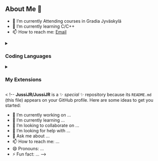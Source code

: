 ## About Me 👋

- 🔭 I’m currently Attending courses in Gradia Jyväskylä
- 🌱 I’m currently learning C/C++
- 📫 How to reach me: [Email](mailto:gr275825@gradia.fi)

<details>
<summary>

### Coding Languages

</summary>

- C/C++ -> Learning.<br>
- C# -> "Basics" and some more.<vr>
- Python -> Basics.<br>
- Java -> Few times touched.<br>
- HTML5 -> Basics and some more.<br>
- Rust -> Never Touched.<br>
- Swift -> Never Touched.<br>
- Go -> Never Touched.<br>
- PHP -> Never Touched.<br>
- JavaScript -> Basics.<br>
- SQL -> Basics.<br>
</details>

<details>
<summary>

### My Extensions

</summary>

- 498.cppplayground<br>
- aaron-bond.better-comments<br>
- abusaidm.html-snippets<br>
- adpyke.codesnap<br>
- adriano-markovic.c-cpp-makefile-project<br>
- adrianwilczynski.namespace<br>
- aeschli.vscode-css-formatter<br>
- aessoft.aessoft-class-autocomplete<br>
- akamud.vscode-javascript-snippet-pack<br>
- alefragnani.bookmarks<br>
- alefragnani.project-manager<br>
- alexdima.copy-relative-path<br>
- alfish.godot-files<br>
- altamkp.godot-docs-vscode-csharp<br>
- altamkp.godot-snippets-vscode-csharp<br>
- amlovey.shaderlabvscodefree<br>
- anderseandersen.html-class-suggestions<br>
- andys8.jest-snippets<br>
- batatop.terminal-auto-rename<br>
- bianxianyang.htmlplay<br>
- bmewburn.vscode-intelephense-client<br>
- bradlc.vscode-tailwindcss<br>
- bretdoyle.javascript-extensions-pack---js-essentials<br>
- bysabi.prettier-vscode-standard<br>
- cantonios.project-templates<br>
- cesium.gltf-vscode<br>
- clinyong.vscode-css-modules<br>
- cmstead.js-codeformer<br>
- codezombiech.gitignore<br>
- coenraads.bracket-pair-colorizer-2<br>
- compulim.compulim-vscode-closetag<br>
- craigthomas.supersharp<br>
- daiyy.quick-html-previewer<br>
- danielpinto8zz6.c-cpp-project-generator<br>
- davidanson.vscode-markdownlint<br>
- dbaeumer.vscode-eslint<br>
- devhijazi.devhijazi-minimalist<br>
- devsense.composer-php-vscode<br>
- devsense.intelli-php-vscode<br>
- devsense.phptools-vscode<br>
- devsense.profiler-php-vscode<br>
- dfranx.shadered<br>
- dionannd.tokyo-night-ported-nvim<br>
- donjayamanne.githistory<br>
- dotjoshjohnson.xml<br>
- dracula-theme.theme-dracula<br>
- drcika.apc-extension<br>
- eamodio.gitlens<br>
- ecmel.vscode-html-css<br>
- eddiedover.gdscript-formatter-linter<br>
- editorconfig.editorconfig<br>
- entuent.fira-code-nerd-font<br>
- eppz.eppz-code<br>
- esbenp.prettier-vscode<br>
- evgeniypetukhov.dark-low-contrast<br>
- extr0py.vscode-relative-line-numbers<br>
- fabriciohod.unity-dev-pack<br>
- felipecaputo.git-project-manager<br>
- figma.figma-vscode-extension<br>
- firsttris.vscode-jest-runner<br>
- formulahendry.auto-close-tag<br>
- formulahendry.auto-complete-tag<br>
- formulahendry.auto-rename-tag<br>
- formulahendry.code-runner<br>
- franneck94.vscode-c-cpp-config<br>
- fudge.auto-using<br>
- geequlim.godot-javascript-debug<br>
- geequlim.godot-tools<br>
- george-alisson.html-preview-vscode<br>
- github.vscode-pull-request-github<br>
- godofavacyn.gdshader-lsp<br>
- grapecity.gc-excelviewer<br>
- gro-david.bluloco-godot<br>
- gruntfuggly.todo-tree<br>
- hb432.prettier-eslint-typescript<br>
- hbenl.vscode-test-explorer<br>
- hnw.vscode-auto-open-markdown-preview<br>
- icrawl.discord-vscode<br>
- inferrinizzard.prettier-sql-vscode<br>
- jakewilson.vscode-picture<br>
- janisdd.vscode-edit-csv<br>
- jasonamartin.unity-game-dev-bundle<br>
- jchannon.csharpextensions<br>
- jeff-hykin.polacode-2019<br>
- jinxdash.prettier-rust<br>
- jjkim.gdscript<br>
- johnpapa.vscode-peacock<br>
- jorgeserrano.vscode-csharp-snippets<br>
- junstyle.php-cs-fixer<br>
- k--kato.docomment<br>
- kaysonwu.cpptask<br>
- kisstkondoros.vscode-codemetrics<br>
- kleber-swf.unity-code-snippets<br>
- l7ssha.tag-inserter<br>
- lionize.unity-snippets-modified<br>
- littlefoxteam.vscode-python-test-adapter<br>
- lolkush.quickstart<br>
- mangrimen.mgcb-editor<br>
- marechal-dev.html5-template-snippet<br>
- marnix.peacock<br>
- masira1327.nvim-tree<br>
- mechanicalflower.gamedev-pack<br>
- mehedidracula.php-namespace-resolver<br>
- mgmcdermott.vscode-language-babel<br>
- mhutchie.git-graph<br>
- michelemelluso.code-beautifier<br>
- miguelsolorio.min-theme<br>
- miguelsolorio.symbols<br>
- mikeschulze.gdunit3<br>
- mindpathtechnologylimited.code-error-lens<br>
- ms-azuretools.vscode-docker<br>
- ms-dotnettools.csdevkit<br>
- ms-dotnettools.csharp<br>
- ms-dotnettools.vscode-dotnet-runtime<br>
- ms-python.debugpy<br>
- ms-python.python<br>
- ms-python.vscode-pylance<br>
- ms-vscode.cmake-tools<br>
- ms-vscode.cpptools<br>
- ms-vscode.cpptools-extension-pack<br>
- ms-vscode.cpptools-themes<br>
- ms-vscode.js-debug-nightly<br>
- ms-vscode.makefile-tools<br>
- ms-vscode.mono-debug<br>
- ms-vscode.test-adapter-converter<br>
- ms-vscode.vscode-typescript-next<br>
- ms-vsliveshare.vsliveshare<br>
- naumovs.color-highlight<br>
- neikeq.godot-csharp-vscode<br>
- numso.prettier-standard-vscode<br>
- oderwat.indent-rainbow<br>
- omthemes.omthemes<br>
- orta.vscode-jest<br>
- passionkind.prettier-vscode-with-tabs<br>
- pixl.unity-toolbox<br>
- pkief.material-icon-theme<br>
- pnp.polacode<br>
- pranaygp.vscode-css-peek<br>
- prasadbobby.auto-rename-tag<br>
- primafuture.open-php-html-js-in-browser<br>
- prisma.prisma<br>
- ptd.vscode-unitymeta<br>
- pucelle.vscode-css-navigation<br>
- r88.monogame<br>
- rajeshroyal896.extended-html5-boilerplate<br>
- rangav.vscode-thunder-client<br>
- remimarsal.prettier-now<br>
- revrenlove.c-sharp-utilities<br>
- rifi2k.format-html-in-php<br>
- ritwickdey.liveserver<br>
- rvest.vs-code-prettier-eslint<br>
- ryu1kn.partial-diff<br>
- sburg.vscode-javascript-booster<br>
- shakarule.godottools<br>
- sidthesloth.html5-boilerplate<br>
- slevesque.shader<br>
- sophisticode.php-formatter<br>
- sporiley.css-auto-prefix<br>
- standard.vscode-standard<br>
- streetsidesoftware.code-spell-checker<br>
- streetsidesoftware.code-spell-checker-win32<br>
- swashata.beautiful-ui<br>
- tabnine.tabnine-vscode<br>
- taodongwu.ejs-snippets<br>
- thegirishagarwal.html5resetcss<br>
- timgjones.hlsltools<br>
- tobiah.unity-tools<br>
- tombonnike.vscode-status-bar-format-toggle<br>
- twxs.cmake<br>
- tyriar.sort-lines<br>
- unity.unity-debug<br>
- usernamehw.errorlens<br>
- vadimcn.vscode-lldb<br>
- visualstudioexptteam.intellicode-api-usage-examples<br>
- visualstudioexptteam.vscodeintellicode<br>
- visualstudiotoolsforunity.vstuc<br>
- vscjava.vscode-java-dependency<br>
- vscode-icons-team.vscode-icons<br>
- vsls-contrib.codetour<br>
- waderyan.gitblame<br>
- walkme.html5-extension-pack<br>
- wallabyjs.quokka-vscode<br>
- wayou.vscode-todo-highlight<br>
- whtouche.vscode-js-console-utils<br>
- wmaurer.change-case<br>
- woberg.godot-dotnet-tools<br>
- wscats.eno<br>
- wscats.html-snippets<br>
- xdebug.php-debug<br>
- xdebug.php-pack<br>
- xuangeaha.just-enough-git<br>
- yclepticstudios.unity-snippets<br>
- zobo.php-intellisense<br>
- </details>

< !--
**JussiJR/JussiJR** is a ✨ _special_ ✨ repository because its `README.md` (this file) appears on your GitHub profile.
Here are some ideas to get you started:

- 🔭 I’m currently working on ...
- 🌱 I’m currently learning ...
- 👯 I’m looking to collaborate on ...
- 🤔 I’m looking for help with ...
- 💬 Ask me about ...
- 📫 How to reach me: ...
- 😄 Pronouns: ...
- ⚡ Fun fact: ...
  -->
